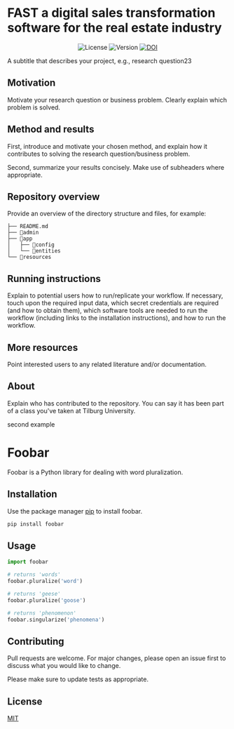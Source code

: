 # FAST a digital sales transformation software for the real estate industry

<p align="center">
<img src="https://img.shields.io/badge/license-Apache-green" alt="License"></a>
<img src="https://img.shields.io/badge/version-1.0-blue" alt="Version"></a>
<a href="https://doi.org/10.5281/zenodo.10071931"><img src="https://zenodo.org/badge/DOI/10.5281/zenodo.10071931.svg" alt="DOI"></a>
</p>


A subtitle that describes your project, e.g., research question23


## Motivation

Motivate your research question or business problem. Clearly explain which problem is solved.


## Method and results

First, introduce and motivate your chosen method, and explain how it contributes to solving the research question/business problem.

Second, summarize your results concisely. Make use of subheaders where appropriate.


## Repository overview

Provide an overview of the directory structure and files, for example:

```
├── README.md
├── 📂admin
├── 📂app
│   ├── 📂config
│   └── 📂entities
└── 📂resources
```

## Running instructions

Explain to potential users how to run/replicate your workflow. If necessary, touch upon the required input data, which secret credentials are required (and how to obtain them), which software tools are needed to run the workflow (including links to the installation instructions), and how to run the workflow.


## More resources

Point interested users to any related literature and/or documentation.


## About

Explain who has contributed to the repository. You can say it has been part of a class you've taken at Tilburg University.




second example

# Foobar

Foobar is a Python library for dealing with word pluralization.

## Installation

Use the package manager [pip](https://pip.pypa.io/en/stable/) to install foobar.

```bash
pip install foobar
```

## Usage

```python
import foobar

# returns 'words'
foobar.pluralize('word')

# returns 'geese'
foobar.pluralize('goose')

# returns 'phenomenon'
foobar.singularize('phenomena')
```

## Contributing

Pull requests are welcome. For major changes, please open an issue first
to discuss what you would like to change.

Please make sure to update tests as appropriate.

## License

[MIT](https://choosealicense.com/licenses/mit/)
